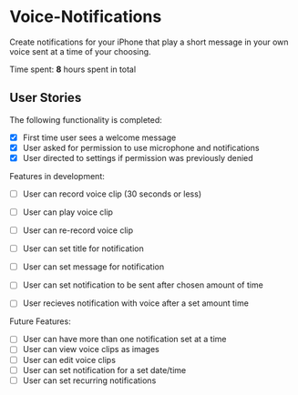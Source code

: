 # Voice-Notifications
Create notifications for your iPhone that play a short message in your own voice sent at a time of your choosing. 

Time spent: **8** hours spent in total

## User Stories

The following functionality is completed:

- [x] First time user sees a welcome message
- [x] User asked for permission to use microphone and notifications
- [x] User directed to settings if permission was previously denied

Features in development:

- [ ] User can record voice clip (30 seconds or less)
- [ ] User can play voice clip
- [ ] User can re-record voice clip
- [ ] User can set title for notification
- [ ] User can set message for notification
- [ ] User can set notification to be sent after chosen amount of time
- [ ] User recieves notification with voice after a set amount time


Future Features:
- [ ] User can have more than one notification set at a time
- [ ] User can view voice clips as images
- [ ] User can edit voice clips
- [ ] User can set notification for a set date/time
- [ ] User can set recurring notifications
